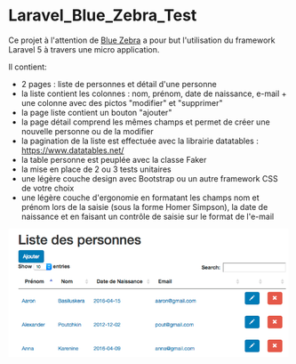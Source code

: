 # Laravel_Blue_Zebra_Test


Ce projet à l'attention de [Blue Zebra](https://http://www.bluezebra.fr/) a pour but l'utilisation du framework Laravel 5 à travers une micro application.

Il contient:
  - 2 pages : liste de personnes et détail d'une personne
  - la liste contient les colonnes : nom, prénom, date de naissance, e-mail + une colonne avec des pictos "modifier" et "supprimer"
  - la page liste contient un bouton "ajouter"
  - la page détail comprend les mêmes champs et permet de créer une nouvelle personne ou de la modifier
  - la pagination de la liste est effectuée avec la librairie datatables : https://www.datatables.net/
  - la table personne est peuplée avec la classe Faker
  - la mise en place de 2 ou 3 tests unitaires
  - une légère couche design avec Bootstrap ou un autre framework CSS de votre choix
  - une légère couche d'ergonomie en formatant les champs nom et prénom lors de la saisie (sous la forme Homer Simpson), la date de naissance et en faisant un contrôle de saisie sur le format de l'e-mail

![micro app index page](https://github.com/SimonFaure/Laravel_Blue_Zebra_test/blob/master/laravel.png)

